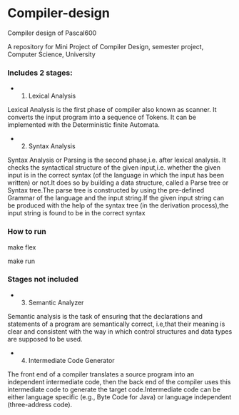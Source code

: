 # Compiler-design
Compiler design of Pascal600

A repository for Mini Project of Compiler Design, semester project, Computer Science, University

### Includes 2 stages:

* 1. Lexical Analysis

Lexical Analysis is the first phase of compiler also known as scanner. It converts the input program into a sequence of Tokens. It can be implemented with the Deterministic finite Automata.

* 2. Syntax Analysis

Syntax Analysis or Parsing is the second phase,i.e. after lexical analysis. It checks the syntactical structure of the given input,i.e. whether the given input is in the correct syntax (of the language in which the input has been written) or not.It does so by building a data structure, called a Parse tree or Syntax tree.The parse tree is constructed by using the pre-defined Grammar of the language and the input string.If the given input string can be produced with the help of the syntax tree (in the derivation process),the input string is found to be in the correct syntax

### How to run
make flex

make run

### Stages not included
* 3. Semantic Analyzer 

Semantic analysis is the task of ensuring that the declarations and statements of a program are semantically correct, i.e,that their meaning is clear and consistent with the way in which control structures and data types are supposed to be used.

* 4. Intermediate Code Generator

The front end of a compiler translates a source program into an independent intermediate code, then the back end of the compiler uses this intermediate code to generate the target code.Intermediate code can be either language specific (e.g., Byte Code for Java) or language independent (three-address code).
